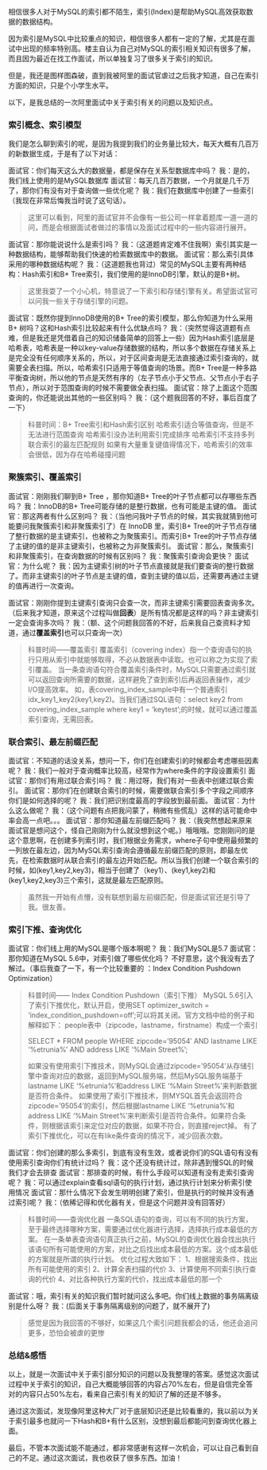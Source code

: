 相信很多人对于MySQL的索引都不陌生，索引(Index)是帮助MySQL高效获取数据的数据结构。

因为索引是MySQL中比较重点的知识，相信很多人都有一定的了解，尤其是在面试中出现的频率特别高。楼主自认为自己对MySQL的索引相关知识有很多了解，而且因为最近在找工作面试，所以单独复习了很多关于索引的知识。

但是，我还是图样图森破，直到我被阿里的面试官虐过之后我才知道，自己在索引方面的知识，只是个小学生水平。

以下，是我总结的一次阿里面试中关于索引有关的问题以及知识点。

### 索引概念、索引模型

我们是怎么聊到索引的呢，是因为我提到我们的业务量比较大，每天大概有几百万的新数据生成，于是有了以下对话：

面试官：你们每天这么大的数据量，都是保存在关系型数据库中吗？ 我：是的，我们线上使用的是MySQL数据库 面试官：每天几百万数据，一个月就是几千万了，那你们有没有对于查询做一些优化呢？ 我：我们在数据库中创建了一些索引（我现在非常后悔我当时说了这句话）。

> 这里可以看到，阿里的面试官并不会像有一些公司一样拿着题库一道一道的问，而是会根据面试者做过的事情以及面试过程中的一些内容进行展开。

面试官：那你能说说什么是索引吗？ 我：（这道题肯定难不住我啊）索引其实是一种数据结构，能够帮助我们快速的检索数据库中的数据。 面试官：那么索引具体采用的哪种数据结构呢？ 我：（这道题我也背过）常见的MySQL主要有两种结构：Hash索引和B+ Tree索引，我们使用的是InnoDB引擎，默认的是B+树。

> 这里我耍了一个小心机，特意说了一下索引和存储引擎有关。希望面试官可以问我一些关于存储引擎的问题。

面试官：既然你提到InnoDB使用的B+ Tree的索引模型，那么你知道为什么采用B+ 树吗？这和Hash索引比较起来有什么优缺点吗？ 我：（突然觉得这道题有点难，但是我还是凭借着自己的知识储备简单的回答上一些）因为Hash索引底层是哈希表，哈希表是一种以key-value存储数据的结构，所以多个数据在存储关系上是完全没有任何顺序关系的，所以，对于区间查询是无法直接通过索引查询的，就需要全表扫描。所以，哈希索引只适用于等值查询的场景。而B+ Tree是一种多路平衡查询树，所以他的节点是天然有序的（左子节点小于父节点、父节点小于右子节点），所以对于范围查询的时候不需要做全表扫描。 面试官：除了上面这个范围查询的，你还能说出其他的一些区别吗？ 我：（这个题我回答的不好，事后百度了一下）

> 科普时间：B+ Tree索引和Hash索引区别 哈希索引适合等值查询，但是不无法进行范围查询 哈希索引没办法利用索引完成排序 哈希索引不支持多列联合索引的最左匹配规则 如果有大量重复键值得情况下，哈希索引的效率会很低，因为存在哈希碰撞问题

### 聚簇索引、覆盖索引

面试官：刚刚我们聊到B+ Tree ，那你知道B+ Tree的叶子节点都可以存哪些东西吗？ 我：InnoDB的B+ Tree可能存储的是整行数据，也有可能是主键的值。 面试官：那这两者有什么区别吗？ 我：（当他问我叶子节点的时候，其实我就猜到他可能要问我聚簇索引和非聚簇索引了）在 InnoDB 里，索引B+ Tree的叶子节点存储了整行数据的是主键索引，也被称之为聚簇索引。而索引B+ Tree的叶子节点存储了主键的值的是非主键索引，也被称之为非聚簇索引。 面试官：那么，聚簇索引和非聚簇索引，在查询数据的时候有区别吗？ 我：聚簇索引查询会更快？ 面试官：为什么呢？ 我：因为主键索引树的叶子节点直接就是我们要查询的整行数据了。而非主键索引的叶子节点是主键的值，查到主键的值以后，还需要再通过主键的值再进行一次查询。

面试官：刚刚你提到主键索引查询只会查一次，而非主键索引需要回表查询多次。（后来我才知道，原来这个过程叫做**回表**）是所有情况都是这样的吗？非主键索引一定会查询多次吗？ 我：（额、这个问题我回答的不好，后来我自己查资料才知道，通过**覆盖索引**也可以只查询一次）

> 科普时间——覆盖索引 覆盖索引（covering index）指一个查询语句的执行只用从索引中就能够取得，不必从数据表中读取。也可以称之为实现了索引覆盖。 当一条查询语句符合覆盖索引条件时，MySQL只需要通过索引就可以返回查询所需要的数据，这样避免了查到索引后再返回表操作，减少I/O提高效率。 如，表covering_index_sample中有一个普通索引 idx_key1_key2(key1,key2)。当我们通过SQL语句：select key2 from covering_index_sample where key1 = ‘keytest’;的时候，就可以通过覆盖索引查询，无需回表。

### 联合索引、最左前缀匹配

面试官：不知道的话没关系，想问一下，你们在创建索引的时候都会考虑哪些因素呢？ 我：我们一般对于查询概率比较高，经常作为where条件的字段设置索引 面试官：那你们有用过联合索引吗？ 我：用过呀，我们有对一些表中创建过联合索引。 面试官：那你们在创建联合索引的时候，需要做联合索引多个字段之间顺序你们是如何选择的呢？ 我：我们把识别度最高的字段放到最前面。 面试官：为什么这么做呢？ 我：（这个问题有点把我问蒙了，稍微有些慌乱）这样的话可能命中率会高一点吧。。。 面试官：那你知道最左前缀匹配吗？ 我：（我突然想起来原来面试官是想问这个，怪自己刚刚为什么就没想到这个呢。）哦哦哦。您刚刚问的是这个意思啊，在创建多列索引时，我们根据业务需求，where子句中使用最频繁的一列放在最左边，因为MySQL索引查询会遵循最左前缀匹配的原则，即最左优先，在检索数据时从联合索引的最左边开始匹配。所以当我们创建一个联合索引的时候，如(key1,key2,key3)，相当于创建了（key1）、(key1,key2)和(key1,key2,key3)三个索引，这就是最左匹配原则。

> 虽然我一开始有点懵，没有联想到最左前缀匹配，但是面试官还是引导了我。很友善。

### 索引下推、查询优化

面试官：你们线上用的MySQL是哪个版本啊呢？ 我：我们MySQL是5.7 面试官：那你知道在MySQL 5.6中，对索引做了哪些优化吗？ 不好意思，这个我没有去了解过。（事后我查了一下，有一个比较重要的 ：Index Condition Pushdown Optimization）

> 科普时间—— Index Condition Pushdown（索引下推） MySQL 5.6引入了索引下推优化，默认开启，使用SET optimizer_switch = ‘index_condition_pushdown=off’;可以将其关闭。官方文档中给的例子和解释如下： people表中（zipcode，lastname，firstname）构成一个索引
>
> SELECT * FROM people WHERE zipcode=’95054′ AND lastname LIKE ‘%etrunia%’ AND address LIKE ‘%Main Street%’;
>
> 如果没有使用索引下推技术，则MySQL会通过zipcode=’95054’从存储引擎中查询对应的数据，返回到MySQL服务端，然后MySQL服务端基于lastname LIKE ‘%etrunia%’和address LIKE ‘%Main Street%’来判断数据是否符合条件。 如果使用了索引下推技术，则MYSQL首先会返回符合zipcode=’95054’的索引，然后根据lastname LIKE ‘%etrunia%’和address LIKE ‘%Main Street%’来判断索引是否符合条件。如果符合条件，则根据该索引来定位对应的数据，如果不符合，则直接reject掉。 有了索引下推优化，可以在有like条件查询的情况下，减少回表次数。

面试官：你们创建的那么多索引，到底有没有生效，或者说你们的SQL语句有没有使用索引查询你们有统计过吗？ 我：这个还没有统计过，除非遇到慢SQL的时候我们才会去排查 面试官：那排查的时候，有什么手段可以知道有没有走索引查询呢？ 我：可以通过explain查看sql语句的执行计划，通过执行计划来分析索引使用情况 面试官：那什么情况下会发生明明创建了索引，但是执行的时候并没有通过索引呢？ 我：（依稀记得和优化器有关，但是这个问题并没有回答好）

> 科普时间——查询优化器 一条SQL语句的查询，可以有不同的执行方案，至于最终选择哪种方案，需要通过优化器进行选择，选择执行成本最低的方案。 在一条单表查询语句真正执行之前，MySQL的查询优化器会找出执行该语句所有可能使用的方案，对比之后找出成本最低的方案。这个成本最低的方案就是所谓的执行计划。 优化过程大致如下： 1、根据搜索条件，找出所有可能使用的索引 2、计算全表扫描的代价 3、计算使用不同索引执行查询的代价 4、对比各种执行方案的代价，找出成本最低的那一个

面试官：哦，索引有关的知识我们暂时就问这么多吧。你们线上数据的事务隔离级别是什么呀？ 我：(后面关于事务隔离级别的问题了，就不展开了)

> 感觉是因为我回答的不够好，如果这几个索引问题我都会的话，他还会追问更多，恐怕会被虐的更惨

### 总结&感悟

以上，就是一次面试中关于索引部分知识的问题以及我整理的答案。感觉这次面试过程中关于索引的知识，自己大概能够回答的内容占70%左右，但是自信完全答对的内容只占50%左右，看来自己索引有关的知识了解的还是不够多。

通过这次面试，发现像阿里这种大厂对于底层知识还是比较看重的，我以前以为关于索引最多也就问一下Hash和B+有什么区别，没想到最后都能问到查询优化器上面。

最后，不管本次面试能不能通过，都非常感谢有这样一次机会，可以让自己看到自己的不足。通过这次面试，我也收获了很多东西。加油！